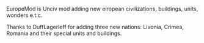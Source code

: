 EuropeMod is Unciv mod adding new eiropean civilizations, buildings, units, wonders e.t.c.

Thanks to DuffLagerleff for adding three new nations: Livonia, Crimea, Romania and their special units and buildings. 
